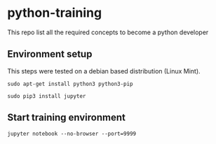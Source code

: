 # python-training

This repo list all the required concepts to become a python developer


## Environment setup

This steps were tested on a debian based distribution (Linux Mint).

```shell
sudo apt-get install python3 python3-pip

sudo pip3 install jupyter
```

## Start training environment

```shell
jupyter notebook --no-browser --port=9999
```
